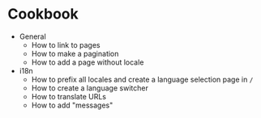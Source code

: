 # Cookbook

- General
  - How to link to pages
  - How to make a pagination
  - How to add a page without locale
- i18n
  - How to prefix all locales and create a language selection page in `/`
  - How to create a language switcher
  - How to translate URLs
  - How to add "messages"
